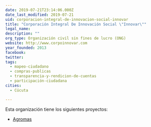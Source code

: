 ```yaml
---
date: 2019-07-21T23:14:06.000Z
date_last_modified: 2019-07-21
uid: corporacion-integral-de-innovacion-social-innovar
title: "Corporación Integral De Innovación Social \"Innovar\""
legal_name: 
description: ""
org_type: Organización civil sin fines de lucro (ONG)
website: http://www.corpoinnovar.com
year_founded: 2013
facebook: 
twitter: 
tags:
  - mapeo-ciudadano
  - compras-publicas
  - transparencia-y-rendicion-de-cuentas
  - participación-ciudadana
cities: 
  - Cúcuta

---
```


Esta organización tiene los siguientes proyectos:

- [Agromas](/i/agromas.html)
